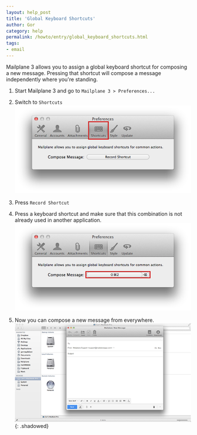 ```yaml
---
layout: help_post
title: 'Global Keyboard Shortcuts'
author: Gor
category: help
permalink: /howto/entry/global_keyboard_shortcuts.html
tags:
- email
---
```


Mailplane 3 allows you to assign a global keyboard shortcut for composing a new message. Pressing that shortcut will compose a message independently where you're standing.

1. Start Mailplane 3 and go to `Mailplane 3 > Preferences...`

2. Switch to `Shortcuts`<br/>
	![screen1](/assets/howto/2013-11-14-global_keyboard_shortcuts/screen1.png)

3. Press `Record Shortcut`

5. Press a keyboard shortcut and make sure that this combination is not already used in another application.<br/>
	![screen2](/assets/howto/2013-11-14-global_keyboard_shortcuts/screen2.png)

6. Now you can compose a new message from everywhere.<br/>
	![screen3](/assets/howto/2013-11-14-global_keyboard_shortcuts/screen3.png){: .shadowed}
